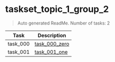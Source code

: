# taskset_topic_1_group_2

> Auto generated ReadMe. Number of tasks: 2

| Task     | Description                                            |
|----------|--------------------------------------------------------|
| task_000 | [task_000_zero](taskset_topic_1_group_2/task_000_zero) |
| task_001 | [task_001_one](taskset_topic_1_group_2/task_001_one)   |

